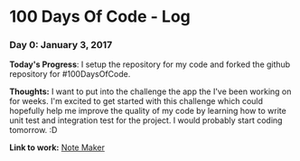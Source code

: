 # 100 Days Of Code - Log

### Day 0: January 3, 2017

**Today's Progress**: I setup the repository for my code and forked the github repository for #100DaysOfCode.

**Thoughts:** I want to put into the challenge the app the I've been working on for weeks. I'm excited to get started with this challenge which could hopefully help me improve the quality of my code by learning how to write unit test and integration test for the project. I would probably start coding tomorrow. :D

**Link to work:** [Note Maker](https://github.com/paulcedrick/NoteMaker)
